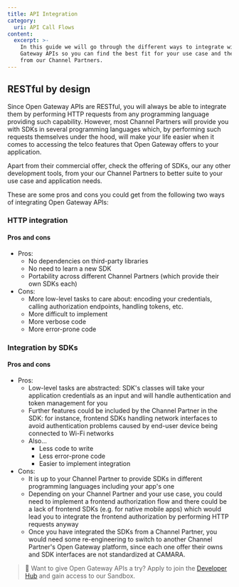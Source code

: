 ```yaml
---
title: API Integration
category:
  uri: API Call Flows
content:
  excerpt: >-
    In this guide we will go through the different ways to integrate with Open
    Gateway APIs so you can find the best fit for your use case and the offering
    from our Channel Partners.
---
```


## RESTful by design 

Since Open Gateway APIs are RESTful, you will always be able to integrate them by performing HTTP requests from any programming language providing such capability. However, most Channel Partners will provide you with SDKs in several programming languages which, by performing such requests themselves under the hood, will make your life easier when it comes to accessing the telco features that Open Gateway offers to your application.

Apart from their commercial offer, check the offering of SDKs, our any other development tools, from your our Channel Partners to better suite to your use case and application needs.

These are some pros and cons you could get from the following two ways of integrating Open Gateway APIs:

### HTTP integration

#### Pros and cons
- Pros:
	- No dependencies on third-party libraries
	- No need to learn a new SDK
	- Portability across different Channel Partners (which provide their own SDKs each)
- Cons:
	- More low-level tasks to care about: encoding your credentials, calling authorization endpoints, handling tokens, etc.
	- More difficult to implement
	- More verbose code
	- More error-prone code

### Integration by SDKs

#### Pros and cons
- Pros:
	- Low-level tasks are abstracted: SDK's classes will take your application credentials as an input and will handle authentication and token management for you
	- Further features could be included by the Channel Partner in the SDK: for instance, frontend SDKs handling network interfaces to avoid authentication problems caused by end-user device being connected to Wi-Fi networks
	- Also...
		- Less code to write
		- Less error-prone code
		- Easier to implement integration
- Cons:
	- It is up to your Channel Partner to provide SDKs in different programming languages including your app's one
	- Depending on your Channel Partner and your use case, you could need to implement a frontend authorization flow and there could be a lack of frontend SDKs (e.g. for native mobile apps) which would lead you to integrate the frontend authorization by performing HTTP requests anyway
	- Once you have integrated the SDKs from a Channel Partner, you would need some re-engineering to switch to another Channel Partner's Open Gateway platform, since each one offer their owns and SDK interfaces are not standardized at CAMARA.

> 📘 Want to give Open Gateway APIs a try?
> Apply to join the [Developer Hub](https://opengateway.telefonica.com/en/developer-hub/join) and gain access to our Sandbox.
